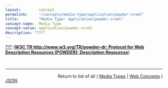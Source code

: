 ```yaml
---
layout:        concept
permalink:     "/concepts/media-type/application/powder-s+xml"
title:         "Media Type: application/powder-s+xml"
concept-name:  Media Type
concept-value: application/powder-s+xml
description: "???"
---
```


[???](http://www.w3.org/TR/powder-dr/#appC "Read documentation for Media Type &#34;application/powder-s+xml&#34;") (**[W3C TR http://www.w3.org/TR/powder-dr: Protocol for Web Description Resources (POWDER): Description Resources](/specs/W3C/TR/powder-dr "The purpose of the Protocol for Web Description Resources (POWDER) is to provide a means for individuals or organizations to describe a group of resources through the publication of machine-readable metadata, as motivated by the POWDER Use Cases. This document details the creation and lifecycle of Description Resources (DRs), which encapsulate such metadata. These are typically represented in a highly constrained XML dialect that is relatively human-readable. The meaning of such DRs are underpinned by formal semantics, accessible by performing a GRDDL Transform.")**)

<br/>
<hr/>

<p style="float : left"><a href="./application/powder-s+xml.json" title="JSON representing this particular Web Concept value">JSON</a></p>
<p style="text-align: right">Return to list of all ( <a href="../media-type/">Media Types</a> | <a href="../">Web Concepts</a> )</p>
